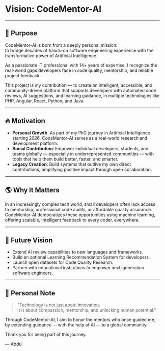 # Vision: CodeMentor-AI

---

## 🌟 Purpose

CodeMentor-AI is born from a deeply personal mission:  
to bridge decades of hands-on software engineering experience with the transformative power of Artificial Intelligence.

As a passionate IT professional with 14+ years of expertise, I recognize the real-world gaps developers face in code quality, mentorship, and reliable project feedback.

This project is my contribution — to create an intelligent, accessible, and community-driven platform that supports developers with automated code reviews, AI suggestions, and learning guidance, in multiple technologies like PHP, Angular, React, Python, and Java.

---

## 🔥 Motivation

- **Personal Growth**: As part of my PhD journey in Artificial Intelligence starting 2026, CodeMentor-AI serves as a real-world research and development platform.
- **Social Contribution**: Empower individual developers, students, and teams globally — especially in underrepresented communities — with tools that help them build better, faster, and smarter.
- **Legacy Creation**: Build systems that outlive my own direct contributions, amplifying positive impact through open collaboration.

---

## 🌎 Why It Matters

In an increasingly complex tech world, small developers often lack access to mentorship, professional code audits, or affordable quality assurance.  
CodeMentor-AI democratizes these opportunities using machine learning, offering scalable, intelligent feedback to every coder, everywhere.

---

## 🚀 Future Vision

- Extend AI review capabilities to new languages and frameworks.
- Build an optional Learning Recommendation System for developers.
- Launch open datasets for Code Quality Research.
- Partner with educational institutions to empower next-generation software engineers.

---

## 💬 Personal Note

> "Technology is not just about innovation.  
> It is about compassion, mentorship, and unlocking human potential."

Through CodeMentor-AI, I aim to honor the mentors who once guided me, by extending guidance — with the help of AI — to a global community.

Thank you for being part of this journey.

— Abdul
